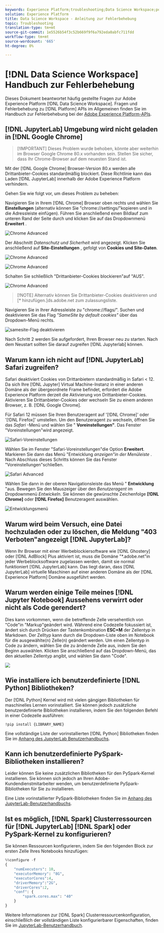 ```yaml
---
keywords: Experience Platform;troubleshooting;Data Science Workspace;popular topics
solution: Experience Platform
title: Data Science Workspace - Anleitung zur Fehlerbehebung
topic: Troubleshooting
translation-type: tm+mt
source-git-commit: 1e5526b54f3c52b669f9f6a792eda0abfc711fdd
workflow-type: tm+mt
source-wordcount: '665'
ht-degree: 0%

---
```



# [!DNL Data Science Workspace] Handbuch zur Fehlerbehebung

Dieses Dokument beantwortet häufig gestellte Fragen zur Adobe Experience Platform [!DNL Data Science Workspace]. Fragen und Fehlerbehebung zu [!DNL Platform] APIs im Allgemeinen finden Sie im Handbuch zur Fehlerbehebung bei der [Adobe Experience Platform-APIs](../landing/troubleshooting.md).

## [!DNL JupyterLab] Umgebung wird nicht geladen in [!DNL Google Chrome]

>[!IMPORTANT] Dieses Problem wurde behoben, könnte aber weiterhin im Browser Google Chrome 80.x vorhanden sein. Stellen Sie sicher, dass Ihr Chrome-Browser auf dem neuesten Stand ist.

Mit der [!DNL Google Chrome] Browser-Version 80.x werden alle Drittanbieter-Cookies standardmäßig blockiert. Diese Richtlinie kann das Laden [!DNL JupyterLab] innerhalb der Adobe Experience Platform verhindern.

Gehen Sie wie folgt vor, um dieses Problem zu beheben:

Navigieren Sie in Ihrem [!DNL Chrome] Browser oben rechts und wählen Sie **Einstellungen** (alternativ können Sie &quot;chrome://settings/&quot;kopieren und in die Adressleiste einfügen). Führen Sie anschließend einen Bildlauf zum unteren Rand der Seite durch und klicken Sie auf das Dropdownmenü **Erweitert** .

![Chrome Advanced](./images/faq/chrome-advanced.png)

Der Abschnitt *Datenschutz und Sicherheit* wird angezeigt. Klicken Sie anschließend auf **Site-Einstellungen** , gefolgt von **Cookies und Site-Daten**.

![Chrome Advanced](./images/faq/privacy-security.png)

![Chrome Advanced](./images/faq/cookies.png)

Schalten Sie schließlich &quot;Drittanbieter-Cookies blockieren&quot;auf &quot;AUS&quot;.

![Chrome Advanced](./images/faq/toggle-off.png)

>[!NOTE] Alternativ können Sie Drittanbieter-Cookies deaktivieren und [* hinzufügen.]ds.adobe.net zum zulassungsliste.

Navigieren Sie in Ihrer Adressleiste zu &quot;chrome://flags/&quot;. Suchen und deaktivieren Sie das Flag *&quot;SameSite by default cookies&quot;* über das Dropdown-Menü rechts.

![samesite-Flag deaktivieren](./images/faq/samesite-flag.png)

Nach Schritt 2 werden Sie aufgefordert, Ihren Browser neu zu starten. Nach dem Neustart sollten Sie darauf zugreifen [!DNL Jupyterlab] können.

## Warum kann ich nicht auf [!DNL JupyterLab] Safari zugreifen?

Safari deaktiviert Cookies von Drittanbietern standardmäßig in Safari &lt; 12. Da sich Ihre [!DNL Jupyter] Virtual Machine-Instanz in einer anderen Domäne als der übergeordnete Frame befindet, erfordert die Adobe Experience Platform derzeit die Aktivierung von Drittanbieter-Cookies. Aktivieren Sie Drittanbieter-Cookies oder wechseln Sie zu einem anderen Browser, z. B. [!DNL Google Chrome].

Für Safari 12 müssen Sie Ihren Benutzeragent auf &#39;[!DNL Chrome]&#39; oder &#39;[!DNL Firefox]&#39; umstellen. Um den Benutzeragent zu wechseln, öffnen Sie das *Safari* -Menü und wählen Sie &quot; **Voreinstellungen&quot;**. Das Fenster &quot;Voreinstellungen&quot;wird angezeigt.

![Safari-Voreinstellungen](./images/faq/preferences.png)

Wählen Sie im Fenster &quot;Safari-Voreinstellungen&quot;die Option **Erweitert**. Markieren Sie dann das Menü &quot;Entwicklung *anzeigen&quot;in der Menüleiste* . Nach Abschluss dieses Schritts können Sie das Fenster &quot;Voreinstellungen&quot;schließen.

![Safari Advanced](./images/faq/advanced.png)

Wählen Sie dann in der oberen Navigationsleiste das Menü &quot; **Entwicklung** &quot;aus. Bewegen Sie den Mauszeiger über den *Benutzeragent* im Dropdownmenü *Entwickeln*. Sie können die gewünschte Zeichenfolge **[!DNL Chrome]** oder **[!DNL Firefox]** Benutzeragent auswählen.

![Entwicklungsmenü](./images/faq/user-agent.png)

## Warum wird beim Versuch, eine Datei hochzuladen oder zu löschen, die Meldung &quot;403 Verboten&quot;angezeigt [!DNL JupyterLab]?

Wenn Ihr Browser mit einer Werbeblockiersoftware wie [!DNL Ghostery] oder [!DNL AdBlock] Plus aktiviert ist, muss die Domäne &quot;\*.adobe.net&quot;in jeder Werbeblocksoftware zugelassen werden, damit sie normal funktioniert [!DNL JupyterLab] kann. Das liegt daran, dass [!DNL JupyterLab] virtuelle Maschinen auf einer anderen Domäne als der [!DNL Experience Platform] Domäne ausgeführt werden.

## Warum werden einige Teile meines [!DNL Jupyter Notebook] Aussehens verwirrt oder nicht als Code gerendert?

Dies kann vorkommen, wenn die betreffende Zelle versehentlich von &quot;Code&quot;in &quot;Markup&quot;geändert wird. Während eine Codezelle fokussiert ist, ändert sich durch Drücken der Tastenkombination **ESC+M** der Zellentyp in Markdown. Der Zelltyp kann durch die Dropdown-Liste oben im Notebook für die ausgewählte(n) Zelle(n) geändert werden. Um einen Zellentyp in Code zu ändern, wählen Sie die zu ändernde Zelle aus, indem Sie den Beginn auswählen. Klicken Sie anschließend auf das Dropdown-Menü, das den aktuellen Zellentyp angibt, und wählen Sie dann &quot;Code&quot;.

![](./images/faq/code_type.png)

## Wie installiere ich benutzerdefinierte [!DNL Python] Bibliotheken?

Der [!DNL Python] Kernel wird mit vielen gängigen Bibliotheken für maschinelles Lernen vorinstalliert. Sie können jedoch zusätzliche benutzerdefinierte Bibliotheken installieren, indem Sie den folgenden Befehl in einer Codezelle ausführen:

```shell
!pip install {LIBRARY_NAME}
```

Eine vollständige Liste der vorinstallierten [!DNL Python] Bibliotheken finden Sie im [Anhang des JupyterLab Benutzerhandbuchs](./jupyterlab/overview.md#supported-libraries).

## Kann ich benutzerdefinierte PySpark-Bibliotheken installieren?

Leider können Sie keine zusätzlichen Bibliotheken für den PySpark-Kernel installieren. Sie können sich jedoch an Ihren Adobe-Kundendienstmitarbeiter wenden, um benutzerdefinierte PySpark-Bibliotheken für Sie zu installieren.

Eine Liste vorinstallierter PySpark-Bibliotheken finden Sie im [Anhang des JupyterLab-Benutzerhandbuchs](./jupyterlab/overview.md#supported-libraries).

## Ist es möglich, [!DNL Spark] Clusterressourcen für [!DNL JupyterLab] [!DNL Spark] oder PySpark-Kernel zu konfigurieren?

Sie können Ressourcen konfigurieren, indem Sie den folgenden Block zur ersten Zelle Ihres Notebooks hinzufügen:

```python
%%configure -f 
{
    "numExecutors": 10,
    "executorMemory": "8G",
    "executorCores":4,
    "driverMemory":"2G",
    "driverCores":2,
    "conf": {
        "spark.cores.max": "40"
    }
}
```

Weitere Informationen zur [!DNL Spark] Clusterressourcenkonfiguration, einschließlich der vollständigen Liste konfigurierbarer Eigenschaften, finden Sie im [JupyterLab-Benutzerhandbuch](./jupyterlab/overview.md#kernels).